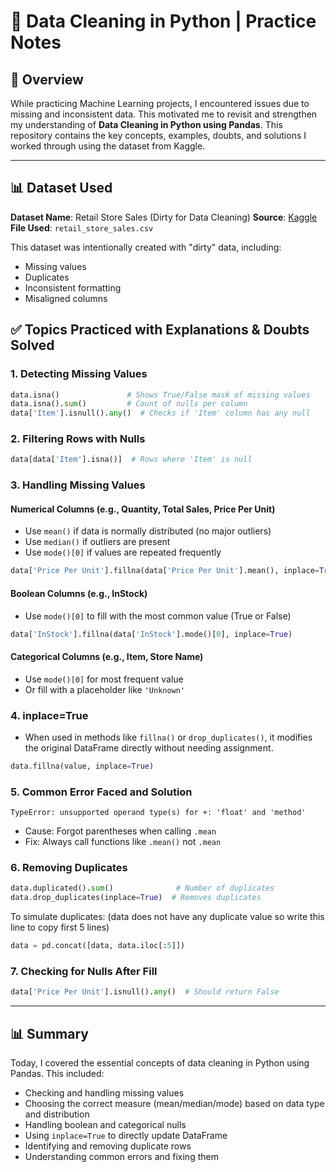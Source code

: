 # 🧹 Data Cleaning in Python | Practice Notes

## 📌 Overview

While practicing Machine Learning projects, I encountered issues due to missing and inconsistent data. This motivated me to revisit and strengthen my understanding of **Data Cleaning in Python using Pandas**. This repository contains the key concepts, examples, doubts, and solutions I worked through using the dataset from Kaggle.

---

## 📊 Dataset Used

**Dataset Name**: Retail Store Sales (Dirty for Data Cleaning)
**Source**: [Kaggle](https://www.kaggle.com/datasets/rahulbhatia/retail-store-sales-dirty-for-data-cleaning)
**File Used**: `retail_store_sales.csv`

This dataset was intentionally created with "dirty" data, including:

* Missing values
* Duplicates
* Inconsistent formatting
* Misaligned columns


## ✅ Topics Practiced with Explanations & Doubts Solved

### 1. Detecting Missing Values

```python
data.isna()               # Shows True/False mask of missing values
data.isna().sum()         # Count of nulls per column
data['Item'].isnull().any()  # Checks if 'Item' column has any null
```

### 2. Filtering Rows with Nulls

```python
data[data['Item'].isna()]  # Rows where 'Item' is null
```

### 3. Handling Missing Values

#### Numerical Columns (e.g., Quantity, Total Sales, Price Per Unit)

* Use `mean()` if data is normally distributed (no major outliers)
* Use `median()` if outliers are present
* Use `mode()[0]` if values are repeated frequently

```python
data['Price Per Unit'].fillna(data['Price Per Unit'].mean(), inplace=True)
```

#### Boolean Columns (e.g., InStock)

* Use `mode()[0]` to fill with the most common value (True or False)

```python
data['InStock'].fillna(data['InStock'].mode()[0], inplace=True)
```

#### Categorical Columns (e.g., Item, Store Name)

* Use `mode()[0]` for most frequent value
* Or fill with a placeholder like `'Unknown'`

### 4. inplace=True

* When used in methods like `fillna()` or `drop_duplicates()`, it modifies the original DataFrame directly without needing assignment.

```python
data.fillna(value, inplace=True)
```

### 5. Common Error Faced and Solution

```text
TypeError: unsupported operand type(s) for +: 'float' and 'method'
```

* Cause: Forgot parentheses when calling `.mean`
* Fix: Always call functions like `.mean()` not `.mean`

### 6. Removing Duplicates

```python
data.duplicated().sum()              # Number of duplicates
data.drop_duplicates(inplace=True)  # Removes duplicates
```

To simulate duplicates:
(data does not have any duplicate value so write this line to copy first 5 lines)
```python
data = pd.concat([data, data.iloc[:5]])
```

### 7. Checking for Nulls After Fill

```python
data['Price Per Unit'].isnull().any()  # Should return False
```

---


## 📊 Summary

Today, I covered the essential concepts of data cleaning in Python using Pandas. This included:

* Checking and handling missing values
* Choosing the correct measure (mean/median/mode) based on data type and distribution
* Handling boolean and categorical nulls
* Using `inplace=True` to directly update DataFrame
* Identifying and removing duplicate rows
* Understanding common errors and fixing them

